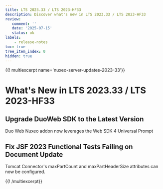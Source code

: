 ```yaml
---
title: LTS 2023.33 / LTS 2023-HF33
description: Discover what's new in LTS 2023.33 / LTS 2023-HF33
review:
   comment: ''
   date: '2025-07-15'
   status: ok
labels:
    - release-notes
toc: true
tree_item_index: 0
hidden: true
---
```


{{! multiexcerpt name='nuxeo-server-updates-2023-33'}}
# What's New in LTS 2023.33 / LTS 2023-HF33

## Upgrade DuoWeb SDK to the Latest Version

Duo Web Nuxeo addon now leverages the Web SDK 4 Universal Prompt 

## Fix JSF 2023 Functional Tests Failing on Document Update

Tomcat Connector's maxPartCount and maxPartHeaderSize attributes can now be configured.


{{! /multiexcerpt}}
